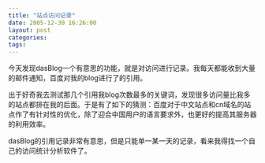 ```yaml
---
title: "站点访问记录"
date: 2005-12-30 16:26:00
layout: post
categories: 
tags: 
---
```


今天发现dasBlog一个有意思的功能，就是对访问进行记录。我每天都能收到大量的邮件通知，百度对我的blog进行了的引用。

出于好奇我去测试那几个引用我blog次数最多的关键词，发现很多访问量比我多的站点都排在我的后面。于是有了如下的猜测：百度对于中文站点和cn域名的站点作了有针对性的优化，除了迎合中国用户的语言要求外，也更好的提高其服务器的利用效率。

dasBlog的引用记录非常有意思，但是只能单一某一天的记录，看来我得找一个自己的访问统计分析软件了。
